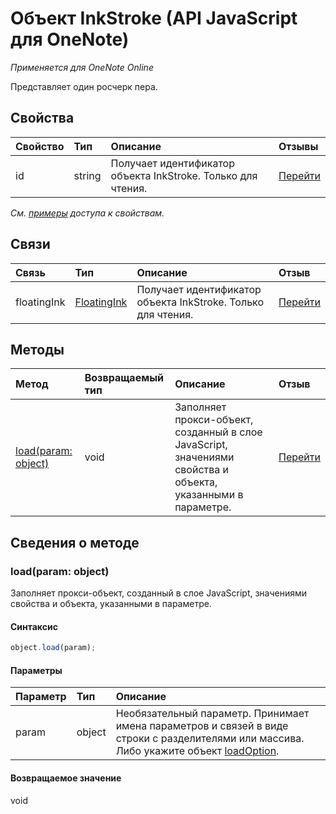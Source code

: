 ﻿# Объект InkStroke (API JavaScript для OneNote)

_Применяется для OneNote Online_    


Представляет один росчерк пера.

## Свойства

| Свойство     | Тип   |Описание|Отзывы|
|:---------------|:--------|:----------|:-------|
|id|string|Получает идентификатор объекта InkStroke. Только для чтения.|[Перейти](https://github.com/OfficeDev/office-js-docs/issues/new?title=OneNote-inkStroke-id)|

_См. [примеры](#примеры) доступа к свойствам._

## Связи
| Связь | Тип   |Описание| Отзыв|
|:---------------|:--------|:----------|:-------|
|floatingInk|[FloatingInk](floatingink.md)|Получает идентификатор объекта InkStroke. Только для чтения.|[Перейти](https://github.com/OfficeDev/office-js-docs/issues/new?title=OneNote-inkStroke-floatingInk)|

## Методы

| Метод           | Возвращаемый тип    |Описание| Отзыв|
|:---------------|:--------|:----------|:-------|
|[load(param: object)](#loadparam-object)|void|Заполняет прокси-объект, созданный в слое JavaScript, значениями свойства и объекта, указанными в параметре.|[Перейти](https://github.com/OfficeDev/office-js-docs/issues/new?title=OneNote-inkStroke-load)|

## Сведения о методе


### load(param: object)
Заполняет прокси-объект, созданный в слое JavaScript, значениями свойства и объекта, указанными в параметре.

#### Синтаксис
```js
object.load(param);
```

#### Параметры
| Параметр    | Тип   |Описание|
|:---------------|:--------|:----------|
|param|object|Необязательный параметр. Принимает имена параметров и связей в виде строки с разделителями или массива. Либо укажите объект [loadOption](loadoption.md).|

#### Возвращаемое значение
void
